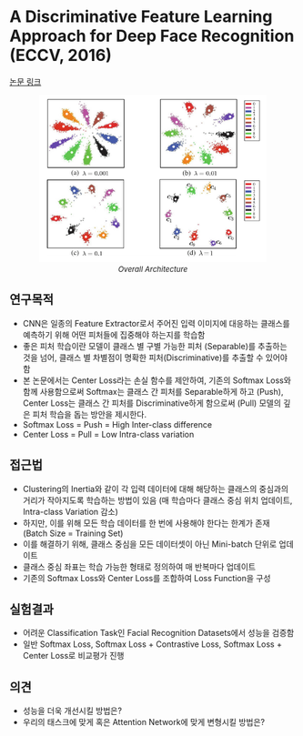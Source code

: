 # A Discriminative Feature Learning Approach for Deep Face Recognition (ECCV, 2016)

[논문 링크](https://link.springer.com/chapter/10.1007/978-3-319-46478-7_31)

<p align="center">
    <img width="400" alt='fig1' src="./img/04_16_01.png?raw=true"></br>
    <em><font size=2>Overall Architecture</font></em>
</p>

## 연구목적
- CNN은 일종의 Feature Extractor로서 주어진 입력 이미지에 대응하는 클래스를 예측하기 위해 어떤 피처들에 집중해야 하는지를 학습함 
- 좋은 피처 학습이란 모델이 클래스 별 구별 가능한 피처 (Separable)를 추출하는 것을 넘어, 클래스 별 차별점이 명확한 피처(Discriminative)를 추출할 수 있어야 함 
- 본 논문에서는 Center Loss라는 손실 함수를 제안하여, 기존의 Softmax Loss와 함께 사용함으로써 Softmax는 클래스 간 피처를 Separable하게 하고 (Push), Center Loss는 클래스 간 피처를 Discriminative하게 함으로써 (Pull) 모델의 깊은 피처 학습을 돕는 방안을 제시한다. 
- Softmax Loss = Push = High Inter-class difference 
- Center Loss = Pull = Low Intra-class variation 

## 접근법
- Clustering의 Inertia와 같이 각 입력 데이터에 대해 해당하는 클래스의 중심과의 거리가 작아지도록 학습하는 방법이 있음 (매 학습마다 클래스 중심 위치 업데이트, Intra-class Variation 감소) 
- 하지만, 이를 위해 모든 학습 데이터를 한 번에 사용해야 한다는 한계가 존재 (Batch Size = Training Set) 
- 이를 해결하기 위해, 클래스 중심을 모든 데이터셋이 아닌 Mini-batch 단위로 업데이트 
- 클래스 중심 좌표는 학습 가능한 형태로 정의하여 매 반복마다 업데이트 
- 기존의 Softmax Loss와 Center Loss를 조합하여 Loss Function을 구성 

## 실험결과
- 어려운 Classification Task인 Facial Recognition Datasets에서 성능을 검증함 
- 일반 Softmax Loss, Softmax Loss + Contrastive Loss, Softmax Loss + Center Loss로 비교평가 진행 

## 의견
- 성능을 더욱 개선시킬 방법은? 
- 우리의 태스크에 맞게 혹은 Attention Network에 맞게 변형시킬 방법은? 
